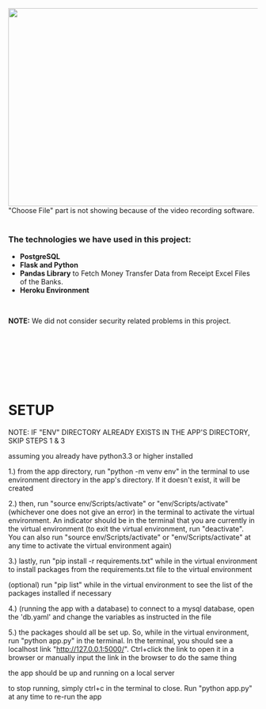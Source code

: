 <!-- ![Alumni Membership System DEMO](https://imgur.com/rpLGlHY.gif) -->
<img src="https://imgur.com/rpLGlHY.gif" width="710" height="400" />
"Choose File" part is not showing because of the video recording software.

</br>
</br>

### The technologies we have used in this project:
- **PostgreSQL**
- **Flask and Python**
- **Pandas Library** to Fetch Money Transfer Data from Receipt Excel Files of the Banks.
- **Heroku Environment**

</br>

**NOTE:** We did not consider security related problems in this project.

</br>
</br>
</br>
</br>
</br>
</br>


<!-- instructions for running app -->

# SETUP
NOTE: IF "ENV" DIRECTORY ALREADY EXISTS IN THE APP'S DIRECTORY, SKIP STEPS 1 & 3

assuming you already have python3.3 or higher installed

1.)
from the app directory, run "python -m venv env" in the terminal to use environment directory in the app's directory. If it doesn't exist, it will be created

2.)
then, run "source env/Scripts/activate" or "env/Scripts/activate" (whichever one does not give an error) in the terminal to activate the virtual environment. An indicator should be in the terminal that you are currently in the virtual environment (to exit the virtual environment, run "deactivate". You can also run "source env/Scripts/activate" or "env/Scripts/activate" at any time to activate the virtual environment again)

3.)
lastly, run "pip install -r requirements.txt" while in the virtual environment to install packages from the requirements.txt file to the virtual environment

(optional) run "pip list" while in the virtual environment to see the list of the packages installed if necessary

4.) (running the app with a database)
to connect to a mysql database, open the 'db.yaml' and change the variables as instructed in the file

5.)
 the packages should all be set up. So, while in the virtual environment, run "python app.py" in the terminal. In the terminal, you should see a localhost link "http://127.0.0.1:5000/". Ctrl+click the link to open it in a browser or manually input the link in the browser to do the same thing

the app should be up and running on a local server

to stop running, simply ctrl+c in the terminal to close. Run "python app.py" at any time to re-run the app
